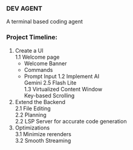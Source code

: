 ### DEV AGENT
A terminal based coding agent

### Project Timeline:
1. Create a UI<br>
    1.1 Welcome page
    - Welcome Banner
    - Commands
    - Prompt Input
    1.2 Implement AI<br>
        Gemini 2.5 Flash Lite<br>
    1.3 Virtualized Content Window<br>
        Key-based Scrolling<br>
2. Extend the Backend<br>
    2.1 File Editing<br>
    2.2 Planning<br>
    2.2 LSP Server for accurate code generation<br>
3. Optimizations<br>
    3.1 Minimize rerenders<br>
    3.2 Smooth Streaming<br>